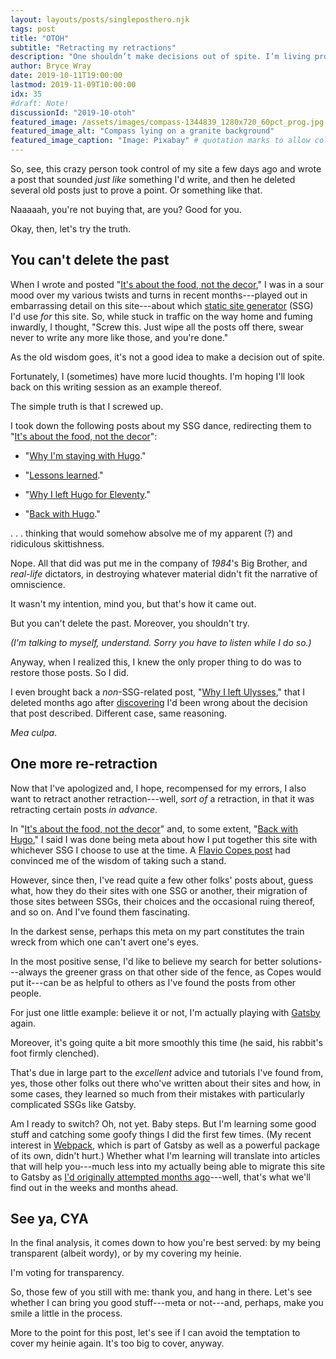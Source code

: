 ```yaml
---
layout: layouts/posts/singleposthero.njk
tags: post
title: "OTOH"
subtitle: "Retracting my retractions"
description: "One shouldn’t make decisions out of spite. I’m living proof."
author: Bryce Wray
date: 2019-10-11T19:00:00
lastmod: 2019-11-09T10:00:00
idx: 35
#draft: Note!
discussionId: "2019-10-otoh"
featured_image: /assets/images/compass-1344839_1280x720_60pct_prog.jpg
featured_image_alt: "Compass lying on a granite background"
featured_image_caption: "Image: Pixabay" # quotation marks to allow colon
---
```


So, see, this crazy person took control of my site a few days ago and wrote a post that sounded *just like* something I'd write, and then he deleted several old posts just to prove a point. Or something like that.

Naaaaah, you're not buying that, are you? Good for you.

Okay, then, let's try the truth.

## You can't delete the past

When I wrote and posted "[It's about the food, not the decor](/posts/2019/10/its-about-food-not-decor)," I was in a sour mood over my various twists and turns in recent months---played out in embarrassing detail on this site---about which [static site generator](https://www.staticgen.com) (SSG) I'd use *for* this site. So, while stuck in traffic on the way home and fuming inwardly, I thought, "Screw this. Just wipe all the posts off there, swear never to write any more like those, and you're done."

As the old wisdom goes, it's not a good idea to make a decision out of spite.

Fortunately, I (sometimes) have more lucid thoughts. I'm hoping I'll look back on this writing session as an example thereof.

The simple truth is that I screwed up.

I took down the following posts about my SSG dance, redirecting them to "[It's about the food, not the decor](/posts/2019/10/its-about-food-not-decor)":

- "[Why I'm staying with Hugo](/posts/2019/07/why-staying-with-hugo)."

- "[Lessons learned](/posts/2019/07/lessons-learned)."

- "[Why I left Hugo for Eleventy](/posts/2019/09/why-left-hugo-eleventy)."

- "[Back with Hugo](/posts/2019/09/back-with-hugo)."

.&nbsp;.&nbsp;. thinking that would somehow absolve me of my apparent (?) and ridiculous skittishness.

Nope. All that did was put me in the company of *1984*'s Big Brother, and *real-life* dictators, in destroying whatever material didn't fit the narrative of omniscience.

It wasn't my intention, mind you, but that's how it came out.

But you can't delete the past. Moreover, you shouldn't try.

*(I'm talking to myself, understand. Sorry you have to listen while I do so.)*

Anyway, when I realized this, I knew the only proper thing to do was to restore those posts. So I did.

I even brought back a *non*-SSG-related post, "[Why I left Ulysses](/posts/2019/04/why-left-ulysses)," that I deleted months ago after [discovering](/posts/2019/05/boxed-in) I'd been wrong about the decision that post described. Different case, same reasoning.

*Mea culpa*.

## One more re-retraction

Now that I've apologized and, I hope, recompensed for my errors, I also want to retract another retraction---well, *sort of* a retraction, in that it was retracting certain posts *in advance*.

In "[It's about the food, not the decor](/posts/2019/10/its-about-food-not-decor)" and, to some extent, "[Back with Hugo](/posts/2019/09/back-with-hugo)," I said I was done being meta about how I put together this site with whichever SSG I choose to use at the time. A [Flavio Copes post](https://flaviocopes.com/boring-stack/) had convinced me of the wisdom of taking such a stand.

However, since then, I've read quite a few other folks' posts about, guess what, how they do their sites with one SSG or another, their migration of those sites between SSGs, their choices and the occasional ruing thereof, and so on. And I've found them fascinating.

In the darkest sense, perhaps this meta on my part constitutes the train wreck from which one can't avert one's eyes.

In the most positive sense, I'd like to believe my search for better solutions---always the greener grass on that other side of the fence, as Copes would put it---can be as helpful to others as I've found the posts from other people.

For just one little example: believe it or not, I'm actually playing with [Gatsby](https://www.gatsbyjs.org) again.

Moreover, it's going quite a bit more smoothly this time (he said, his rabbit's foot firmly clenched).

That's due in large part to the *excellent* advice and tutorials I've found from, yes, those other folks out there who've written about their sites and how, in some cases, they learned so much from their mistakes with particularly complicated SSGs like Gatsby.

Am I ready to switch? Oh, not yet. Baby steps. But I'm learning some good stuff and catching some goofy things I did the first few times. (My recent interest in [Webpack](https://webpack.js.org/), which is part of Gatsby as well as a powerful package of its own, didn't hurt.) Whether what I'm learning will translate into articles that will help you---much less into my actually being able to migrate this site to Gatsby as [I'd originally attempted months ago](/posts/2019/07/why-staying-with-hugo)---well, that's what we'll find out in the weeks and months ahead.

## See ya, CYA

In the final analysis, it comes down to how you're best served: by my being transparent (albeit wordy), or by my covering my heinie.

I'm voting for transparency.

So, those few of you still with me: thank you, and hang in there. Let's see whether I can bring you good stuff---meta or not---and, perhaps, make you smile a little in the process.

More to the point for this post, let's see if I can avoid the temptation to cover my heinie again. It's too big to cover, anyway.